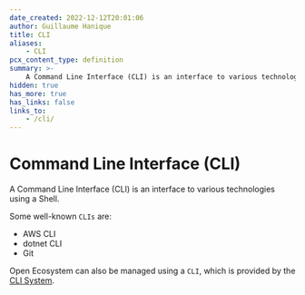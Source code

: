 ```yaml
---
date_created: 2022-12-12T20:01:06
author: Guillaume Hanique
title: CLI
aliases:
    - CLI
pcx_content_type: definition
summary: >-
    A Command Line Interface (CLI) is an interface to various technologies using a Shell.
hidden: true
has_more: true
has_links: false
links_to:
    - /cli/
---
```


# Command Line Interface (CLI)

A Command Line Interface (CLI) is an interface to various technologies using a Shell.

Some well-known `CLIs` are:

-   AWS CLI
-   dotnet CLI
-   Git

Open Ecosystem can also be managed using a `CLI`, which is provided by the [CLI System](/cli/).
